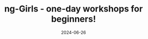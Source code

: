 ---
slug: ng-girls-workshop-2024-06
tag: Diversity
title: ng-Girls - one-day workshops for beginners!
description: 'Join Our Exclusive ngGirls & NGRome Workshop! <br /><br /> 🌟 We&#8217;re thrilled to announce a unique collaboration
between ngGirls and NGRome – a one-day workshop crafted specifically for women who aspire to shape the future of web
development. Dive into the world of Angular, the cutting-edge, open-source platform developed by Google, and unlock the
door to building sophisticated web applications. <br /><br /> This workshop isn&#8217;t just about coding – it&#8217;s a
movement. It&#8217;s free and perfectly designed for women with a foundational understanding of web development who are
eager to advance their skills. We&#8217;re not just teaching code; we&#8217;re building a bridge towards a more diverse
and inclusive IT sector. <br /><br /> Calling All Champions of Change – Mentors, Sponsors, and Supporters! Your
involvement is crucial. Whether you&#8217;re a seasoned developer ready to mentor, a company keen to sponsor, or an
enthusiast willing to support, your contribution can ignite a transformative journey for many aspiring female
developers. <br /><br /> Together, We Can Break Barriers. Let&#8217;s nurture a supportive community where women are not
only participants but leaders in the tech world. Our goal is simple yet powerful – to equip women with the coding skills
to become trailblazers in technology, fostering an environment where learning, growth, and empowerment go hand in hand.
<br /><br /> 🚀 Ready to Make a Difference? Apply Now! Whether you&#8217;re stepping in as a participant, mentor, or <a
    href="https://forms.gle/FGRUKbigLn8BjePW7" target="_blank" class="text-blue-600 hover:underline" >sponsor</a>, your role is pivotal in this journey of
learning and empowerment. Join us in this exciting endeavour and be a part of something truly transformative!'
date: '2024-06-26'
authors: 
    - name: ngGirls
      biography: 
      image: photo/authors/ng-girls.webp
      link: https://www.ng-girls.org
location: 
    name: Midas Palace Hotel
    mapsLink: /venue
image: /photo/workshop-ng-girls-20231130.webp
link: /workshops/ng-girls-workshop-2024-06
ticket: https://www.ng-girls.org/event/rome-2024
col: 1
socialDescription: 'Join me for a groundbreaking collaboration between ngGirls & NGRome! One-day workshop is designed for women in web development, offering a chance to dive into Angular and foster diversity in tech. Be part of this transformative journey! #ngGirls #NgRome #WomenInTech'
---